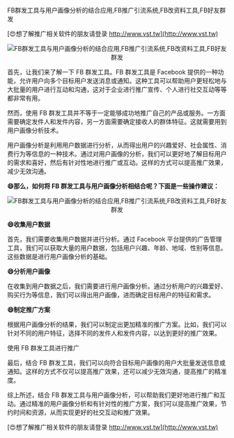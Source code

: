 FB群发工具与用户画像分析的结合应用,FB推广引流系统,FB改资料工具,FB好友群发

[😍想了解推广相关软件的朋友请登录 http://www.vst.tw](http://www.vst.tw)

 <center><img src="https://vst.tw/MP4/tuiguang/png/6.png" alt="FB群发工具与用户画像分析的结合应用,FB推广引流系统,FB改资料工具,FB好友群发"></center>

首先，让我们来了解一下 FB 群发工具。FB 群发工具是 Facebook 提供的一种功能，允许用户向多个目标用户发送消息或通知。这种工具可以帮助用户更轻松地与大批量的用户进行互动和沟通，这对于企业进行推广宣传、个人进行社交互动等等都非常有用。

然而，使用 FB 群发工具并不等于一定能够成功地推广自己的产品或服务。一方面需要确定发件人和发件内容，另一方面需要确定接收人的群体特征。这就需要用到用户画像分析技术。

用户画像分析是利用用户数据进行分析，从而得出用户的兴趣爱好、社会属性、消费行为等信息的一种技术。通过对用户画像的分析，我们可以更好地了解目标用户的需求和喜好，然后有针对性地进行推广或互动。这样的方式可以提高推广效果，减少无效沟通。

**😄那么，如何将 FB 群发工具与用户画像分析相结合呢？下面是一些操作建议：**

 <center><img src="https://vst.tw/MP4/tuiguang/png/5.png" alt="FB群发工具与用户画像分析的结合应用,FB推广引流系统,FB改资料工具,FB好友群发"></center>

**😄收集用户数据**

首先，我们需要收集用户数据并进行分析。通过 Facebook 平台提供的广告管理工具，我们可以获取大量的用户数据，包括用户兴趣、年龄、地域、性别等信息。这些数据是进行用户画像分析的基础。

**😄分析用户画像**

在收集到用户数据之后，我们需要进行用户画像分析。通过分析用户的兴趣爱好、购买行为等信息，我们可以得出用户画像，进而确定目标用户的特征和需求。

**😄制定推广方案**

根据用户画像分析的结果，我们可以制定出更加精准的推广方案。比如，我们可以针对不同的用户特征，选择不同的发件人和发件内容，以达到更好的推广效果。

使用 FB 群发工具进行推广

最后，结合 FB 群发工具，我们可以向符合目标用户画像的用户大批量发送信息或通知。这样的方式不仅可以提高推广效果，还可以减少无效沟通，提高推广的精准度。

综上所述，结合 FB 群发工具与用户画像分析，可以帮助我们更好地进行推广和互动。通过精准的用户画像分析和有针对性的推广方案，我们可以提高推广效果，节约时间和资源，从而实现更好的社交互动和推广效果。

[😍想了解推广相关软件的朋友请登录 http://www.vst.tw](http://www.vst.tw)



